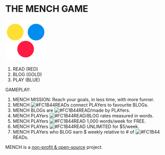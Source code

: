 # THE MENCH GAME

![THE MENCH GAME](/img/mench-v2-128.png)

1. READ (RED)
2. BLOG (GOLD)
3. PLAY (BLUE)

GAMEPLAY:



1. MENCH MISSION: Reach your goals, in less time, with more funner.
2. MENCH ![#FC1B44](http://placehold.jp/FC1B44/ffffff/15x15.png?text=+&css=%7B%22border-radius%22%3A%2215px%22%7D)READs connect PLAYers to favourite BLOGs.
3. MENCH BLOGs are ![#FC1B44](http://placehold.jp/FC1B44/ffffff/15x15.png?text=+&css=%7B%22border-radius%22%3A%2215px%22%7D)READ/made by PLAYers.
4. MENCH PLAYers ![#FC1B44](http://placehold.jp/FC1B44/ffffff/15x15.png?text=+&css=%7B%22border-radius%22%3A%2215px%22%7D)READ/BLOG rates measured in words.
5. MENCH PLAYers ![#FC1B44](http://placehold.jp/FC1B44/ffffff/15x15.png?text=+&css=%7B%22border-radius%22%3A%2215px%22%7D)READ 1,000 words/week for FREE.
6. MENCH PLAYers ![#FC1B44](http://placehold.jp/FC1B44/ffffff/15x15.png?text=+&css=%7B%22border-radius%22%3A%2215px%22%7D)READ UNLIMITED for $5/week.
7. MENCH PLAYers who BLOG earn $ weekly relative to # of ![#FC1B44](http://placehold.jp/FC1B44/ffffff/15x15.png?text=+&css=%7B%22border-radius%22%3A%2215px%22%7D)READs.

MENCH is a [non-profit & open-source](https://mench.com/8263) project.

